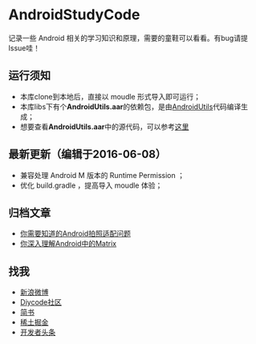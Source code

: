 # AndroidStudyCode

记录一些 Android 相关的学习知识和原理，需要的童鞋可以看看。有bug请提Issue哇！

## 运行须知

- 本库clone到本地后，直接以 moudle 形式导入即可运行；
- 本库libs下有个**AndroidUtils.aar**的依赖包，是由[AndroidUtils](https://github.com/D-clock/AndroidUtils)代码编译生成；
- 想要查看**AndroidUtils.aar**中的源代码，可以参考[这里](https://github.com/D-clock/Doc/blob/master/Android/%E4%B8%AA%E4%BA%BA%E6%94%B6%E8%97%8F/%E5%A6%82%E4%BD%95%E6%9F%A5%E7%9C%8Baar%E7%9A%84%E6%BA%90%E4%BB%A3%E7%A0%81.md)

## 最新更新（编辑于2016-06-08）

- 兼容处理 Android M 版本的 Runtime Permission ；
- 优化 build.gradle ，提高导入 moudle 体验；

## 归档文章

- [你需要知道的Android拍照适配问题](notes/你需要知道的Android拍照适配问题.md)
- [你深入理解Android中的Matrix](notes/你深入理解Android中的Matrix.md)

## 找我

- [新浪微博](http://weibo.com/2480694892/profile?rightmod=1&wvr=6&mod=personinfo&is_all=1)
- [Diycode社区](http://diycode.cc/d_clock)
- [简书](http://www.jianshu.com/users/ec95b5891948/latest_articles)
- [稀土掘金](http://gold.xitu.io/#/user/5647657960b27f7a01ba5122)
- [开发者头条](http://toutiao.io/u/167597)